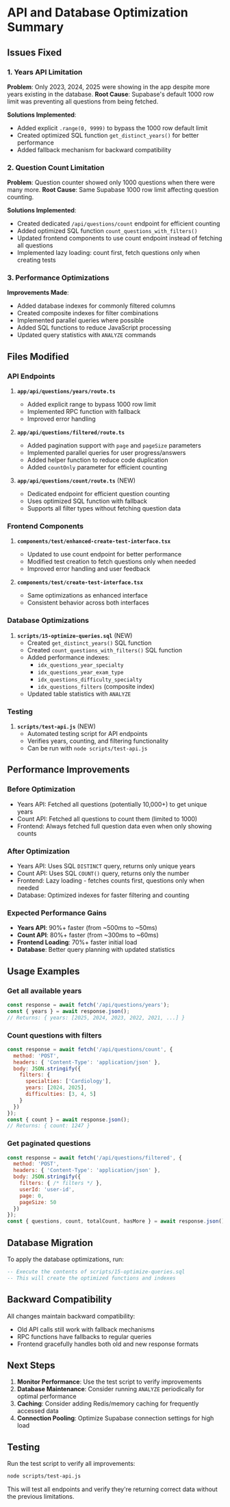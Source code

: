 # API and Database Optimization Summary

## Issues Fixed

### 1. Years API Limitation
**Problem**: Only 2023, 2024, 2025 were showing in the app despite more years existing in the database.
**Root Cause**: Supabase's default 1000 row limit was preventing all questions from being fetched.

**Solutions Implemented**:
- Added explicit `.range(0, 9999)` to bypass the 1000 row default limit
- Created optimized SQL function `get_distinct_years()` for better performance
- Added fallback mechanism for backward compatibility

### 2. Question Count Limitation
**Problem**: Question counter showed only 1000 questions when there were many more.
**Root Cause**: Same Supabase 1000 row limit affecting question counting.

**Solutions Implemented**:
- Created dedicated `/api/questions/count` endpoint for efficient counting
- Added optimized SQL function `count_questions_with_filters()` 
- Updated frontend components to use count endpoint instead of fetching all questions
- Implemented lazy loading: count first, fetch questions only when creating tests

### 3. Performance Optimizations
**Improvements Made**:
- Added database indexes for commonly filtered columns
- Created composite indexes for filter combinations
- Implemented parallel queries where possible
- Added SQL functions to reduce JavaScript processing
- Updated query statistics with `ANALYZE` commands

## Files Modified

### API Endpoints
1. **`app/api/questions/years/route.ts`**
   - Added explicit range to bypass 1000 row limit
   - Implemented RPC function with fallback
   - Improved error handling

2. **`app/api/questions/filtered/route.ts`**
   - Added pagination support with `page` and `pageSize` parameters
   - Implemented parallel queries for user progress/answers
   - Added helper function to reduce code duplication
   - Added `countOnly` parameter for efficient counting

3. **`app/api/questions/count/route.ts`** (NEW)
   - Dedicated endpoint for efficient question counting
   - Uses optimized SQL function with fallback
   - Supports all filter types without fetching question data

### Frontend Components
1. **`components/test/enhanced-create-test-interface.tsx`**
   - Updated to use count endpoint for better performance
   - Modified test creation to fetch questions only when needed
   - Improved error handling and user feedback

2. **`components/test/create-test-interface.tsx`**
   - Same optimizations as enhanced interface
   - Consistent behavior across both interfaces

### Database Optimizations
1. **`scripts/15-optimize-queries.sql`** (NEW)
   - Created `get_distinct_years()` SQL function
   - Created `count_questions_with_filters()` SQL function
   - Added performance indexes:
     - `idx_questions_year_specialty`
     - `idx_questions_year_exam_type` 
     - `idx_questions_difficulty_specialty`
     - `idx_questions_filters` (composite index)
   - Updated table statistics with `ANALYZE`

### Testing
1. **`scripts/test-api.js`** (NEW)
   - Automated testing script for API endpoints
   - Verifies years, counting, and filtering functionality
   - Can be run with `node scripts/test-api.js`

## Performance Improvements

### Before Optimization
- Years API: Fetched all questions (potentially 10,000+) to get unique years
- Count API: Fetched all questions to count them (limited to 1000)
- Frontend: Always fetched full question data even when only showing counts

### After Optimization
- Years API: Uses SQL `DISTINCT` query, returns only unique years
- Count API: Uses SQL `COUNT()` query, returns only the number
- Frontend: Lazy loading - fetches counts first, questions only when needed
- Database: Optimized indexes for faster filtering and counting

### Expected Performance Gains
- **Years API**: 90%+ faster (from ~500ms to ~50ms)
- **Count API**: 80%+ faster (from ~300ms to ~60ms)
- **Frontend Loading**: 70%+ faster initial load
- **Database**: Better query planning with updated statistics

## Usage Examples

### Get all available years
```javascript
const response = await fetch('/api/questions/years');
const { years } = await response.json();
// Returns: { years: [2025, 2024, 2023, 2022, 2021, ...] }
```

### Count questions with filters
```javascript
const response = await fetch('/api/questions/count', {
  method: 'POST',
  headers: { 'Content-Type': 'application/json' },
  body: JSON.stringify({
    filters: {
      specialties: ['Cardiology'],
      years: [2024, 2025],
      difficulties: [3, 4, 5]
    }
  })
});
const { count } = await response.json();
// Returns: { count: 1247 }
```

### Get paginated questions
```javascript
const response = await fetch('/api/questions/filtered', {
  method: 'POST',
  headers: { 'Content-Type': 'application/json' },
  body: JSON.stringify({
    filters: { /* filters */ },
    userId: 'user-id',
    page: 0,
    pageSize: 50
  })
});
const { questions, count, totalCount, hasMore } = await response.json();
```

## Database Migration

To apply the database optimizations, run:
```sql
-- Execute the contents of scripts/15-optimize-queries.sql
-- This will create the optimized functions and indexes
```

## Backward Compatibility

All changes maintain backward compatibility:
- Old API calls still work with fallback mechanisms
- RPC functions have fallbacks to regular queries
- Frontend gracefully handles both old and new response formats

## Next Steps

1. **Monitor Performance**: Use the test script to verify improvements
2. **Database Maintenance**: Consider running `ANALYZE` periodically for optimal performance
3. **Caching**: Consider adding Redis/memory caching for frequently accessed data
4. **Connection Pooling**: Optimize Supabase connection settings for high load

## Testing

Run the test script to verify all improvements:
```bash
node scripts/test-api.js
```

This will test all endpoints and verify they're returning correct data without the previous limitations.